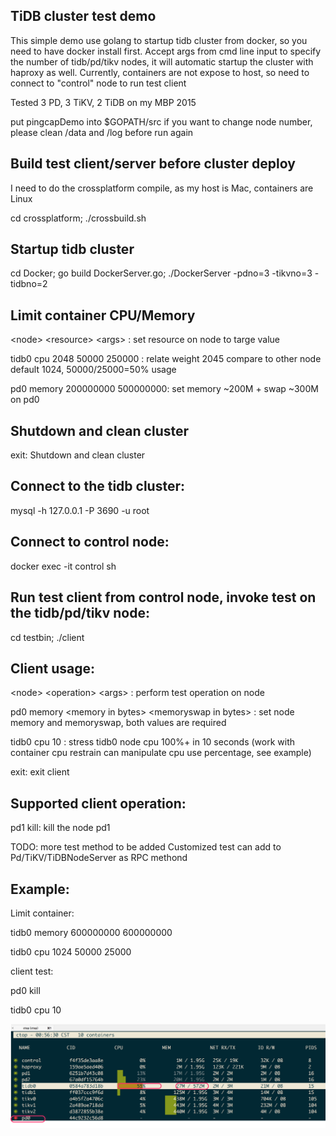 ## TiDB cluster test demo

This simple demo use golang to startup tidb cluster from docker, so you need to have docker install first. 
Accept args from cmd line input to specify the number of tidb/pd/tikv nodes, it will automatic startup the cluster with haproxy as well.
Currently, containers are not expose to host, so need to connect to "control" node to run test client

Tested 3 PD, 3 TiKV, 2 TiDB on my MBP 2015

put pingcapDemo into $GOPATH/src
if you want to change node number, please clean /data and /log before run again

## Build test client/server before cluster deploy
I need to do the crossplatform compile, as my host is Mac, containers are Linux

cd crossplatform; ./crossbuild.sh

## Startup tidb cluster
cd Docker; go build DockerServer.go; ./DockerServer -pdno=3 -tikvno=3 -tidbno=2

## Limit container CPU/Memory
\<node> \<resource> \<args> : set resource on node to targe value

tidb0 cpu 2048 50000 250000 : relate weight 2045 compare to other node default 1024, 50000/25000=50% usage

pd0 memory 200000000 500000000: set memory ~200M + swap ~300M on pd0              

## Shutdown and clean cluster
exit: Shutdown and clean cluster

## Connect to the tidb cluster:
mysql -h 127.0.0.1 -P 3690 -u root 

## Connect to control node:
docker exec -it control sh

## Run test client from control node, invoke test on the tidb/pd/tikv node:
cd testbin;
./client 

## Client usage:
\<node> \<operation> \<args> : perform test operation on node

pd0 memory \<memory in bytes> \<memoryswap in bytes> : set node memory and memoryswap, both values are required

tidb0 cpu 10 : stress tidb0 node cpu 100%+ in 10 seconds (work with container cpu restrain can manipulate cpu use percentage, see example)

exit: exit client

## Supported client operation:
pd1 kill: kill the node pd1

TODO: more test method to be added
Customized test can add to Pd/TiKV/TiDBNodeServer as RPC methond

## Example:

Limit container:

tidb0 memory 600000000 600000000

tidb0 cpu 1024 50000 25000

client test:

pd0 kill 

tidb0 cpu 10

![screenshot](https://github.com/aug25/pingcapDemo/blob/master/screenshot.png)


